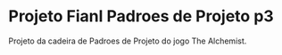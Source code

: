 # Projeto Fianl Padroes de Projeto p3

Projeto da cadeira de Padroes de Projeto do jogo The Alchemist.
